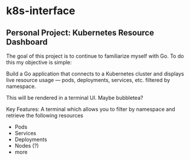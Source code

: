 # k8s-interface

## Personal Project: Kubernetes Resource Dashboard

The goal of this project is to continue to familiarize myself with Go. To do this my objective is simple:

Build a Go application that connects to a Kubernetes cluster and displays live resource usage — pods, deployments, services, etc. filtered by namespace. 

This will be rendered in a terminal UI. Maybe bubbletea?

Key Features:
A terminal which allows you to filter by namespace and retrieve the following resources
 - Pods
 - Services
 - Deployments
 - Nodes (?)
 - more